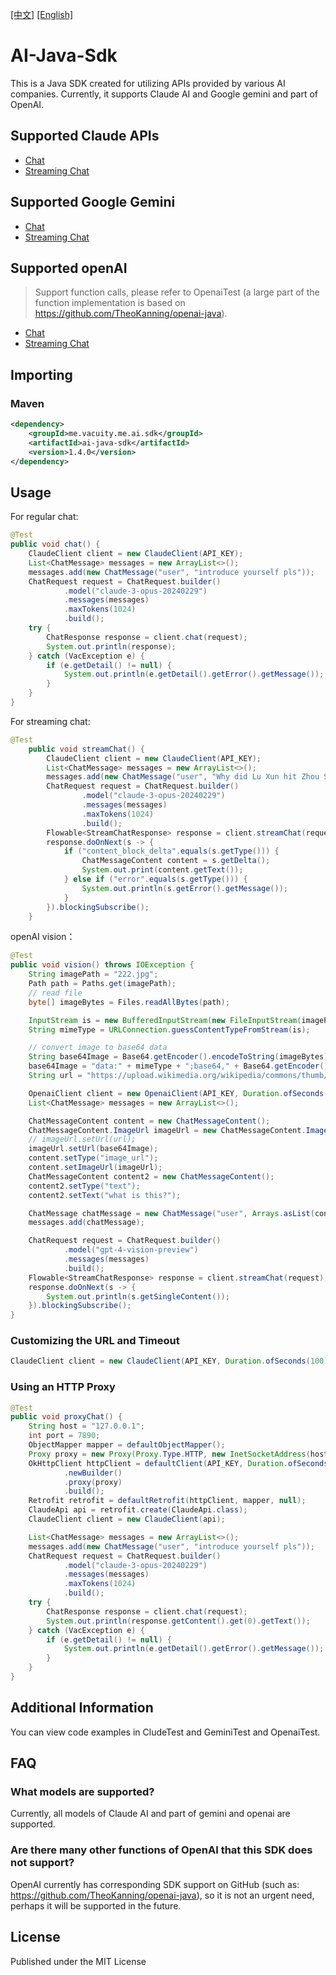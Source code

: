 [[中文]](https://github.com/vacuityv/ai-java-sdk/tree/develop) [[English]](https://github.com/vacuityv/ai-java-sdk/blob/develop/README-eng.md)

# AI-Java-Sdk

This is a Java SDK created for utilizing APIs provided by various AI companies. Currently, it supports Claude AI and Google gemini and part of OpenAI.

## Supported Claude APIs
- [Chat](https://docs.anthropic.com/claude/reference/messages_post)
- [Streaming Chat](https://docs.anthropic.com/claude/reference/messages-streaming)

## Supported Google Gemini
- [Chat](https://ai.google.dev/tutorials/rest_quickstart)
- [Streaming Chat](https://ai.google.dev/tutorials/rest_quickstart)

## Supported openAI

> Support function calls, please refer to OpenaiTest (a large part of the function implementation is based on https://github.com/TheoKanning/openai-java).

- [Chat](https://platform.openai.com/docs/api-reference/chat/create)
- [Streaming Chat](https://platform.openai.com/docs/api-reference/chat/streaming)




## Importing

### Maven
```xml
<dependency>
    <groupId>me.vacuity.me.ai.sdk</groupId>
    <artifactId>ai-java-sdk</artifactId>
    <version>1.4.0</version>       
</dependency>
```

## Usage

For regular chat:

```java
@Test
public void chat() {
    ClaudeClient client = new ClaudeClient(API_KEY);
    List<ChatMessage> messages = new ArrayList<>();
    messages.add(new ChatMessage("user", "introduce yourself pls"));
    ChatRequest request = ChatRequest.builder()
            .model("claude-3-opus-20240229")
            .messages(messages)
            .maxTokens(1024)
            .build();
    try {
        ChatResponse response = client.chat(request);
        System.out.println(response);
    } catch (VacException e) {
        if (e.getDetail() != null) {
            System.out.println(e.getDetail().getError().getMessage());
        }
    }
}
```

For streaming chat:

```java
@Test
    public void streamChat() {
        ClaudeClient client = new ClaudeClient(API_KEY);
        List<ChatMessage> messages = new ArrayList<>();
        messages.add(new ChatMessage("user", "Why did Lu Xun hit Zhou Shuren"));
        ChatRequest request = ChatRequest.builder()
                .model("claude-3-opus-20240229")
                .messages(messages)
                .maxTokens(1024)
                .build();
        Flowable<StreamChatResponse> response = client.streamChat(request);
        response.doOnNext(s -> {
            if ("content_block_delta".equals(s.getType())) {
                ChatMessageContent content = s.getDelta();
                System.out.print(content.getText());
            } else if ("error".equals(s.getType())) {
                System.out.println(s.getError().getMessage());
            }
        }).blockingSubscribe();
    }
```

openAI vision：

```java
@Test
public void vision() throws IOException {
    String imagePath = "222.jpg";
    Path path = Paths.get(imagePath);
    // read file
    byte[] imageBytes = Files.readAllBytes(path);

    InputStream is = new BufferedInputStream(new FileInputStream(imagePath));
    String mimeType = URLConnection.guessContentTypeFromStream(is);

    // convert image to base64 data
    String base64Image = Base64.getEncoder().encodeToString(imageBytes);
    base64Image = "data:" + mimeType + ";base64," + Base64.getEncoder().encodeToString(imageBytes);
    String url = "https://upload.wikimedia.org/wikipedia/commons/thumb/d/dd/Gfp-wisconsin-madison-the-nature-boardwalk.jpg/2560px-Gfp-wisconsin-madison-the-nature-boardwalk.jpg";

    OpenaiClient client = new OpenaiClient(API_KEY, Duration.ofSeconds(120));
    List<ChatMessage> messages = new ArrayList<>();

    ChatMessageContent content = new ChatMessageContent();
    ChatMessageContent.ImageUrl imageUrl = new ChatMessageContent.ImageUrl();
    // imageUrl.setUrl(url);
    imageUrl.setUrl(base64Image);
    content.setType("image_url");
    content.setImageUrl(imageUrl);
    ChatMessageContent content2 = new ChatMessageContent();
    content2.setType("text");
    content2.setText("what is this?");

    ChatMessage chatMessage = new ChatMessage("user", Arrays.asList(content, content2));
    messages.add(chatMessage);

    ChatRequest request = ChatRequest.builder()
            .model("gpt-4-vision-preview")
            .messages(messages)
            .build();
    Flowable<StreamChatResponse> response = client.streamChat(request);
    response.doOnNext(s -> {
        System.out.println(s.getSingleContent());
    }).blockingSubscribe();
}
```


### Customizing the URL and Timeout

```java
ClaudeClient client = new ClaudeClient(API_KEY, Duration.ofSeconds(100), "https://example.com");
```


### Using an HTTP Proxy

```java
@Test
public void proxyChat() {
    String host = "127.0.0.1";
    int port = 7890;
    ObjectMapper mapper = defaultObjectMapper();
    Proxy proxy = new Proxy(Proxy.Type.HTTP, new InetSocketAddress(host, port));
    OkHttpClient httpClient = defaultClient(API_KEY, Duration.ofSeconds(60))
            .newBuilder()
            .proxy(proxy)
            .build();
    Retrofit retrofit = defaultRetrofit(httpClient, mapper, null);
    ClaudeApi api = retrofit.create(ClaudeApi.class);
    ClaudeClient client = new ClaudeClient(api);

    List<ChatMessage> messages = new ArrayList<>();
    messages.add(new ChatMessage("user", "introduce yourself pls"));
    ChatRequest request = ChatRequest.builder()
            .model("claude-3-opus-20240229")
            .messages(messages)
            .maxTokens(1024)
            .build();
    try {
        ChatResponse response = client.chat(request);
        System.out.println(response.getContent().get(0).getText());
    } catch (VacException e) {
        if (e.getDetail() != null) {
            System.out.println(e.getDetail().getError().getMessage());
        }
    }
}
```
## Additional Information

You can view code examples in CludeTest and GeminiTest and OpenaiTest.

## FAQ
### What models are supported?
Currently, all models of Claude AI and part of gemini and openai are supported.

### Are there many other functions of OpenAI that this SDK does not support?
OpenAI currently has corresponding SDK support on GitHub (such as: https://github.com/TheoKanning/openai-java), so it is not an urgent need, perhaps it will be supported in the future.

## License
Published under the MIT License